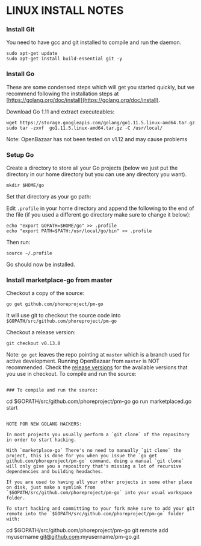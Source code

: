 LINUX INSTALL NOTES
====================

### Install Git

You need to have gcc and git installed to compile and run the daemon.
```
sudo apt-get update
sudo apt-get install build-essential git -y
```

### Install Go
These are some condensed steps which will get you started quickly, but we recommend following the installation steps at [https://golang.org/doc/install](https://golang.org/doc/install).

Download Go 1.11 and extract executeables:
```
wget https://storage.googleapis.com/golang/go1.11.5.linux-amd64.tar.gz
sudo tar -zxvf  go1.11.5.linux-amd64.tar.gz -C /usr/local/
```

Note: OpenBazaar has not been tested on v1.12 and may cause problems

### Setup Go

Create a directory to store all your Go projects (below we just put the directory in our home directory but you can use any directory you want).

```
mkdir $HOME/go
```

Set that directory as your go path:

Edit `.profile` in your home directory and append the following to the end of the file (if you used a different go directory make sure to change it below):
```
echo "export GOPATH=$HOME/go" >> .profile
echo "export PATH=$PATH:/usr/local/go/bin" >> .profile
```

Then run:
```
source ~/.profile
```

Go should now be installed.

### Install marketplace-go from master

Checkout a copy of the source:
```
go get github.com/phoreproject/pm-go
```

It will use git to checkout the source code into `$GOPATH/src/github.com/phoreproject/pm-go`

Checkout a release version:
```
git checkout v0.13.8
```

Note: `go get` leaves the repo pointing at `master` which is a branch used for active development. Running OpenBazaar from `master` is NOT recommended. Check the [release versions](https://github.com/phoreproject/pm-go/releases) for the available versions that you use in checkout.
To compile and run the source:
```

### To compile and run the source:
```
cd $GOPATH/src/github.com/phoreproject/pm-go
go run marketplaced.go start
```

NOTE FOR NEW GOLANG HACKERS: 

In most projects you usually perform a `git clone` of the repository in order to start hacking. 

With `marketplace-go` There's no need to manually `git clone` the project, this is done for you when you issue the `go get github.com/phoreproject/pm-go` command, doing a manual `git clone` will only give you a repository that's missing a lot of recursive dependencies and building headaches.

If you are used to having all your other projects in some other place on disk, just make a symlink from `$GOPATH/src/github.com/phoreproject/pm-go` into your usual workspace folder.

To start hacking and committing to your fork make sure to add your git remote into the `$GOPATH/src/github.com/phoreproject/pm-go` folder with:

```
cd $GOPATH/src/github.com/phoreproject/pm-go
git remote add myusername git@github.com:myusername/pm-go.git
```
